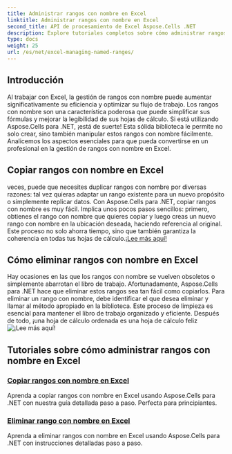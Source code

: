 ```yaml
---
title: Administrar rangos con nombre en Excel
linktitle: Administrar rangos con nombre en Excel
second_title: API de procesamiento de Excel Aspose.Cells .NET
description: Explore tutoriales completos sobre cómo administrar rangos con nombre en Excel con Aspose.Cells para .NET. Perfecto para principiantes y usuarios avanzados.
type: docs
weight: 25
url: /es/net/excel-managing-named-ranges/
---
```

## Introducción

Al trabajar con Excel, la gestión de rangos con nombre puede aumentar significativamente su eficiencia y optimizar su flujo de trabajo. Los rangos con nombre son una característica poderosa que puede simplificar sus fórmulas y mejorar la legibilidad de sus hojas de cálculo. Si está utilizando Aspose.Cells para .NET, ¡está de suerte! Esta sólida biblioteca le permite no solo crear, sino también manipular estos rangos con nombre fácilmente. Analicemos los aspectos esenciales para que pueda convertirse en un profesional en la gestión de rangos con nombre en Excel.

## Copiar rangos con nombre en Excel

 veces, puede que necesites duplicar rangos con nombre por diversas razones: tal vez quieras adaptar un rango existente para un nuevo propósito o simplemente replicar datos. Con Aspose.Cells para .NET, copiar rangos con nombre es muy fácil. Implica unos pocos pasos sencillos: primero, obtienes el rango con nombre que quieres copiar y luego creas un nuevo rango con nombre en la ubicación deseada, haciendo referencia al original. Este proceso no solo ahorra tiempo, sino que también garantiza la coherencia en todas tus hojas de cálculo.[¡Lee más aquí!](./copy-named-ranges/)

## Cómo eliminar rangos con nombre en Excel

 Hay ocasiones en las que los rangos con nombre se vuelven obsoletos o simplemente abarrotan el libro de trabajo. Afortunadamente, Aspose.Cells para .NET hace que eliminar estos rangos sea tan fácil como copiarlos. Para eliminar un rango con nombre, debe identificar el que desea eliminar y llamar al método apropiado en la biblioteca. Este proceso de limpieza es esencial para mantener el libro de trabajo organizado y eficiente. Después de todo, ¡una hoja de cálculo ordenada es una hoja de cálculo feliz![¡Lee más aquí!](./remove-named-range/)

## Tutoriales sobre cómo administrar rangos con nombre en Excel
### [Copiar rangos con nombre en Excel](./copy-named-ranges/)
Aprenda a copiar rangos con nombre en Excel usando Aspose.Cells para .NET con nuestra guía detallada paso a paso. Perfecta para principiantes.
### [Eliminar rango con nombre en Excel](./remove-named-range/)
Aprenda a eliminar rangos con nombre en Excel usando Aspose.Cells para .NET con instrucciones detalladas paso a paso.